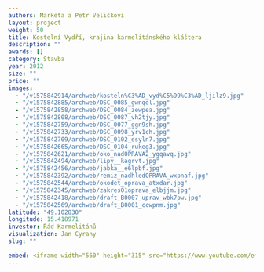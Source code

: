 ```yaml
---
authors: Markéta a Petr Veličkovi
layout: project
weight: 50
title: Kostelní Vydří, krajina karmelitánského kláštera
description: ""
awards: []
category: Stavba
year: 2012
size: ""
price: ""
images:
  - "/v1575842914/archweb/kosteln%C3%AD_vyd%C5%99%C3%AD_ljilz9.jpg"
  - "/v1575842885/archweb/DSC_0085_gwnqdl.jpg"
  - "/v1575842858/archweb/DSC_0084_zewpea.jpg"
  - "/v1575842808/archweb/DSC_0087_vh2tjy.jpg"
  - "/v1575842759/archweb/DSC_0077_ggn9sh.jpg"
  - "/v1575842733/archweb/DSC_0098_yrv1ch.jpg"
  - "/v1575842709/archweb/DSC_0102_esyln7.jpg"
  - "/v1575842665/archweb/DSC_0104_rukeg3.jpg"
  - "/v1575842621/archweb/oko_nadOPRAVA2_ygqavq.jpg"
  - "/v1575842494/archweb/lipy__kagrvt.jpg"
  - "/v1575842456/archweb/jabka__e6lpbf.jpg"
  - "/v1575842392/archweb/remiz_nadhledOPRAVA_wxpnaf.jpg"
  - "/v1575842544/archweb/okodet_oprava_atxdar.jpg"
  - "/v1575842345/archweb/zakres01oprava_elbjjm.jpg"
  - "/v1575842418/archweb/draft_B0007_uprav_wbk7pw.jpg"
  - "/v1575842569/archweb/draft_B0001_ccwpnm.jpg"
latitude: "49.102830"
longitude: 15.418971
investor: Řád Karmelitánů
visualization: Jan Cyrany
slug: ""

embed: <iframe width="560" height="315" src="https://www.youtube.com/embed/Y0e1rWYp9Hk" frameborder="0" allow="accelerometer; autoplay; encrypted-media; gyroscope; picture-in-picture" allowfullscreen></iframe>
---
```


